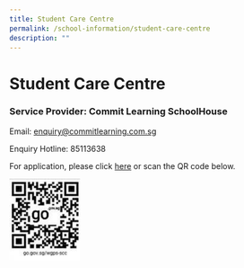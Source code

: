 ```yaml
---
title: Student Care Centre
permalink: /school-information/student-care-centre
description: ""
---
```

# **Student Care Centre**

### Service Provider: Commit Learning SchoolHouse

Email: [enquiry@commitlearning.com.sg](mailto:enquiry@commitlearning.com.sg)  

Enquiry Hotline: 85113638

For application, please click [here](https://go.gov.sg/wgps-scc) or scan the QR code below.

<img src="/images/QR%20Code_Application%20form.jpg" 
     style="width:25%">
